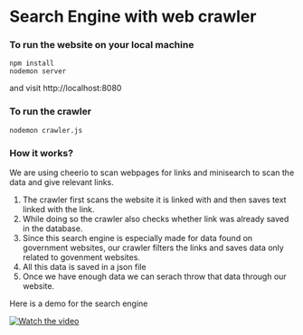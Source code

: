 # Search Engine with web crawler
### To run the website on your local machine
```
npm install
nodemon server
```
and visit http://localhost:8080

### To run the crawler
```
nodemon crawler.js
```

### How it works?
We are using cheerio to scan webpages for links and minisearch to scan the data and give relevant links.
1. The crawler first scans the website it is linked with and then saves text linked with the link.
2. While doing so the crawler also checks whether link was already saved in the database.
3. Since this search engine is especially made for data found on government websites, our crawler filters the links and saves data only related to govenment websites.
4. All this data is saved in a json file
5. Once we have enough data we can serach throw that data through our website.

Here is a demo for the search engine

[![Watch the video](https://user-images.githubusercontent.com/78674160/154482916-70887f30-50bf-4f1f-ba15-e7f0fca5d79b.png)](https://drive.google.com/file/d/17DPbUZBH1AObqWO8mSSS7ABvWhp9ngBN/view)
